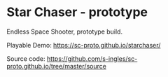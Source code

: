 # Star Chaser - prototype
Endless Space Shooter, prototype build.

Playable Demo: https://sc-proto.github.io/starchaser/

Source code: https://github.com/s-ingles/sc-proto.github.io/tree/master/source
